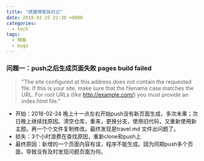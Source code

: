 ```yaml
---
title: "搭建博客踩坑记"
date: 2018-02-25 22:30 +0800
categories:
  - tech
tags:
  - 博客
  - bugs
---
```


### 问题一：push之后生成页面失败 pages build failed
>"The site configured at this address does not contain the requested file.
If this is your site, make sure that the filename case matches the URL.
For root URLs (like http://example.com/) you must provide an index.html file."

- 开始：2018-02-24 晚上十一点左右开始push没有新页面生成，多次未果；次日晚上继续找原因。清空仓库，重来，更换分支，使用旧代码，又重新使用新主题。再一个个文件复制修改。最终发现是travel.md 文件出问题了。
- 损失：3个小时浪费在查找原因，重新clone和push上
- 最终原因：新增的一个页面内容有误，程序不能生成。因为同期push多个页面，导致没有及时发现问题页面为何。
